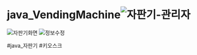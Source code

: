 # java_VendingMachine![자판기-관리자](https://user-images.githubusercontent.com/114462583/204171412-842b4cfd-e39e-46aa-8967-14a3ca100b08.png)
![자판기화면](https://user-images.githubusercontent.com/114462583/204171417-441fd961-089d-48ce-bb92-85c8dbd6bcf1.png)
![정보수정](https://user-images.githubusercontent.com/114462583/204171420-21823d69-eefb-4d6f-b6c6-7bf1d16b5f3e.png)

#java_자판기
#키오스크
